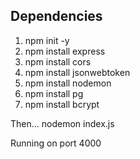 ## Dependencies
1. npm init -y
2. npm install express
3. npm install cors
4. npm install jsonwebtoken
5. npm install nodemon
6. npm install pg
7. npm install bcrypt

Then...
nodemon index.js

Running on port 4000